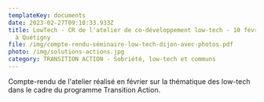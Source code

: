 ```yaml
---
templateKey: documents
date: 2023-02-27T09:10:33.933Z
title: LowTech - CR de l'atelier de co-développement low-tech - 10 février 2023
  à Quétigny
file: /img/compte-rendu-séminaire-low-tech-dijon-avec-photos.pdf
photo: /img/solutions-actions.jpg
category: TRANSITION ACTION - Sobriété, low-tech et communs
---
```

Compte-rendu de l'atelier réalisé en février sur la thématique des low-tech dans le cadre du programme Transition Action.